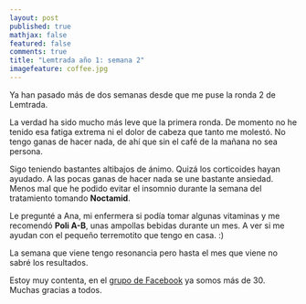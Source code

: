 ```yaml
---
layout: post
published: true
mathjax: false
featured: false
comments: true
title: "Lemtrada año 1: semana 2"
imagefeature: coffee.jpg
---
```

Ya han pasado más de dos semanas desde que me puse la ronda 2 de Lemtrada.

La verdad ha sido mucho más leve que la primera ronda. De momento no he tenido esa fatiga extrema ni el dolor de cabeza que tanto me molestó. No tengo ganas de hacer nada, de ahí que sin el café de la mañana no sea persona.

Sigo teniendo bastantes altibajos de ánimo. Quizá los corticoides hayan ayudado. A las pocas ganas de hacer nada se une bastante ansiedad. Menos mal que he podido evitar el insomnio durante la semana del tratamiento tomando **Noctamid**.

Le pregunté a Ana, mi enfermera si podía tomar algunas vitaminas y me recomendó **Poli A-B**, unas ampollas bebidas durante un mes. A ver si me ayudan con el pequeño terremotito que tengo en casa. :)

La semana que viene tengo resonancia pero hasta el mes que viene no sabré los resultados.

Estoy muy contenta, en el [grupo de Facebook](https://www.facebook.com/groups/1322650174418099/) ya somos más de 30. Muchas gracias a todos.

